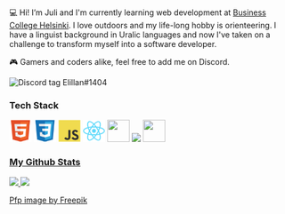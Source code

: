 💻 Hi! I’m Juli and I'm currently learning web development at [Business College Helsinki](https://www.bc.fi/). I love outdoors and my life-long hobby is orienteering. I have a linguist background in Uralic languages and now I've taken on a challenge to transform myself into a software developer.

<!--<img src="https://img.shields.io/badge/Discord-Elillan%231404-%235865F2"/>-->
🎮 Gamers and coders alike, feel free to add me on Discord.  

![Discord tag Elillan#1404](https://dcbadge.vercel.app/api/shield/146682053314871297?style=flat-square)

### Tech Stack

<a href="https://developer.mozilla.org/en-US/docs/Web/HTML" target="_blank"><img src="https://raw.githubusercontent.com/devicons/devicon/master/icons/html5/html5-original.svg" alt="HTML5 icon" width=40 height=40></a>
<a href="https://developer.mozilla.org/en-US/docs/Web/CSS" target="_blank"><img src="https://raw.githubusercontent.com/devicons/devicon/master/icons/css3/css3-original.svg" alt="CSS3 icon" width=40 height=40></a>
<a href="https://developer.mozilla.org/en-US/docs/Web/javascript" target="_blank"><img src="https://raw.githubusercontent.com/devicons/devicon/master/icons/javascript/javascript-original.svg" alt="JavaScript icon" width=40 height=40></a>
<a href="https://reactjs.org/" target="_blank"><img src="https://raw.githubusercontent.com/devicons/devicon/1119b9f84c0290e0f0b38982099a2bd027a48bf1/icons/react/react-original.svg" alt="Reactjs icon" width=40 height=40></a>
<a href="https://www.php.net/" target="_blank"><img src="https://cdn.jsdelivr.net/gh/devicons/devicon/icons/php/php-plain.svg" width=40 height=40></a>
<a href="https://symfony.com/" target="_blank"><img src="https://img.shields.io/badge/Symfony-000000?style=for-the-badge&logo=Symfony&logoColor=white"/></a>
<a href="https://www.mysql.com/" target="_blank"><img src="https://cdn.jsdelivr.net/gh/devicons/devicon/icons/mysql/mysql-original-wordmark.svg" width=40 height=40 />

### My Github Stats


<img src="https://github-readme-stats.vercel.app/api?username=julilan&hide=contribs&count_private=true&show_icons=true&theme=react&hide_title=true&rank_icon=github&text_bold=false&line_height=25">
<img src="https://github-readme-stats.vercel.app/api/top-langs/?username=julilan&theme=react&hide=Dockerfile&layout=compact">

Pfp image by [Freepik](https://www.freepik.com/free-vector/collection-watercolor-autumn-animals_5289616.htm#query=forest%20animals&position=46&from_view=search&track=robertav1_2_sidr)

<!-- ![](https://komarev.com/ghpvc/?username=julilan&color=blue) -->
